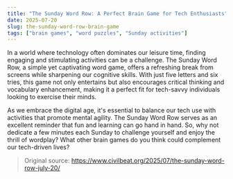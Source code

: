 ```yaml
---
title: "The Sunday Word Row: A Perfect Brain Game for Tech Enthusiasts"
date: 2025-07-20
slug: the-sunday-word-row-brain-game
tags: ["brain games", "word puzzles", "Sunday activities"]
---
```


In a world where technology often dominates our leisure time, finding engaging and stimulating activities can be a challenge. The Sunday Word Row, a simple yet captivating word game, offers a refreshing break from screens while sharpening our cognitive skills. With just five letters and six tries, this game not only entertains but also encourages critical thinking and vocabulary enhancement, making it a perfect fit for tech-savvy individuals looking to exercise their minds.

As we embrace the digital age, it's essential to balance our tech use with activities that promote mental agility. The Sunday Word Row serves as an excellent reminder that fun and learning can go hand in hand. So, why not dedicate a few minutes each Sunday to challenge yourself and enjoy the thrill of wordplay? What other brain games do you think could complement our tech-driven lives?
> Original source: https://www.civilbeat.org/2025/07/the-sunday-word-row-july-20/